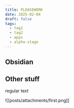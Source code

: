 ```yaml
---
title: PLEASEWORK
date: 2025-02-04
draft: false
tags:
  - tag1
  - tag2
  - apps
  - alpha-stage
---
```


## Obsidian

## Other stuff

regular text

![[posts/attachments/first.png]]
